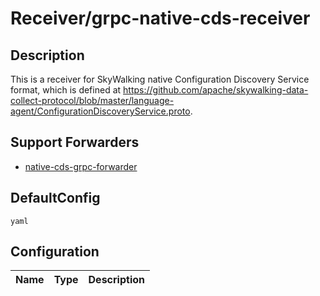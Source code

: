 # Receiver/grpc-native-cds-receiver
## Description
This is a receiver for SkyWalking native Configuration Discovery Service format, which is defined at https://github.com/apache/skywalking-data-collect-protocol/blob/master/language-agent/ConfigurationDiscoveryService.proto.
## Support Forwarders
 - [native-cds-grpc-forwarder](forwarder_native-cds-grpc-forwarder.md)
## DefaultConfig
```yaml```
## Configuration
|Name|Type|Description|
|----|----|-----------|

